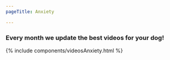 ```yaml
---
pageTitle: Anxiety

---
```


<h3>Every month we update the best videos for your dog! </h3>

<article>{% include components/videosAnxiety.html %}</article>

